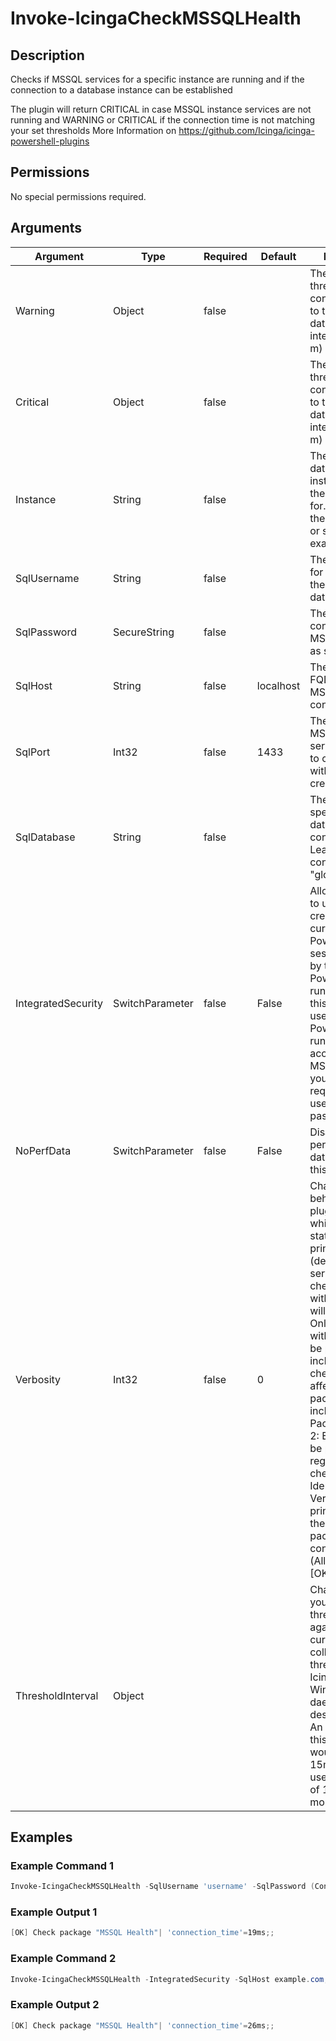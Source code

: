 
# Invoke-IcingaCheckMSSQLHealth

## Description

Checks if MSSQL services for a specific instance are running and if the connection
to a database instance can be established

The plugin will return CRITICAL in case MSSQL instance services are not running and
WARNING or CRITICAL if the connection time is not matching your set thresholds
More Information on https://github.com/Icinga/icinga-powershell-plugins

## Permissions

No special permissions required.

## Arguments

| Argument | Type | Required | Default | Description |
| ---      | ---  | ---      | ---     | ---         |
| Warning | Object | false |  | The warning threshold for the connection time to the MSSQL database as time interval (ms, s, h, m) |
| Critical | Object | false |  | The warning threshold for the connection time to the MSSQL database as time interval (ms, s, h, m) |
| Instance | String | false |  | The name of the database instance to check the service state for. Can either the MSSQL$DB1 or simply DB1 for example |
| SqlUsername | String | false |  | The username for connecting to the MSSQL database |
| SqlPassword | SecureString | false |  | The password for connecting to the MSSQL database as secure string |
| SqlHost | String | false | localhost | The IP address or FQDN to the MSSQL server to connect to |
| SqlPort | Int32 | false | 1433 | The port of the MSSQL server/instance to connect to with the provided credentials |
| SqlDatabase | String | false |  | The name of a specific database to connect to. Leave empty to connect "globally" |
| IntegratedSecurity | SwitchParameter | false | False | Allows this plugin to use the credentials of the current PowerShell session inherited by the user the PowerShell is running with. If this is set and the user the PowerShell is running with can access to the MSSQL database you will not require to provide username and password |
| NoPerfData | SwitchParameter | false | False | Disables the performance data output of this plugin |
| Verbosity | Int32 | false | 0 | Changes the behavior of the plugin output which check states are printed: 0 (default): Only service checks/packages with state not OK will be printed 1: Only services with not OK will be printed including OK checks of affected check packages including Package config 2: Everything will be printed regardless of the check state 3: Identical to Verbose 2, but prints in addition the check package configuration e.g (All must be [OK]) |
| ThresholdInterval | Object |  |  | Change the value your defined threshold checks against from the current value to a collected time threshold of the Icinga for Windows daemon, as described [here](https://icinga.com/docs/icinga-for-windows/latest/doc/service/10-Register-Service-Checks/). An example for this argument would be 1m or 15m which will use the average of 1m or 15m for monitoring. |

## Examples

### Example Command 1

```powershell
Invoke-IcingaCheckMSSQLHealth -SqlUsername 'username' -SqlPassword (ConvertTo-IcingaSecureString 'password') -SqlHost example.com;
```

### Example Output 1

```powershell
[OK] Check package "MSSQL Health"| 'connection_time'=19ms;;
```

### Example Command 2

```powershell
Invoke-IcingaCheckMSSQLHealth -IntegratedSecurity -SqlHost example.com;
```

### Example Output 2

```powershell
[OK] Check package "MSSQL Health"| 'connection_time'=26ms;;
```
